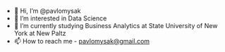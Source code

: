 - 👋 Hi, I’m @pavlomysak
- 👀 I’m interested in Data Science
- 🌱 I’m currently studying Business Analytics at State University of New York at New Paltz
- 📫 How to reach me - pavlomysak@gmail.com

<!---
pavlomysak/pavlomysak is a ✨ special ✨ repository because its `README.md` (this file) appears on your GitHub profile.
You can click the Preview link to take a look at your changes.
--->
